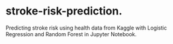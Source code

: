 # stroke-risk-prediction.
Predicting stroke risk using health data from Kaggle with Logistic Regression and Random Forest in Jupyter Notebook.
